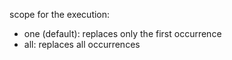 scope for the execution:

- one (default): replaces only the first occurrence
- all: replaces all occurrences